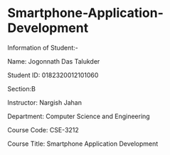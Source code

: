# Smartphone-Application-Development

Information of Student:-

Name: Jogonnath Das Talukder

Student ID: 0182320012101060

Section:B

Instructor: Nargish Jahan

Department: Computer Science and Engineering

Course Code: CSE-3212

Course Title: Smartphone Application Development
